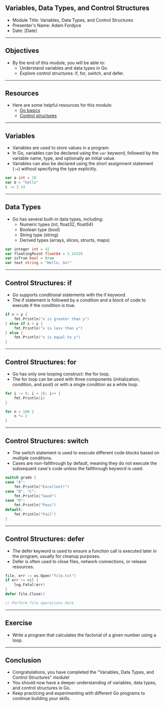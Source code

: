 ## Variables, Data Types, and Control Structures

- Module Title: Variables, Data Types, and Control Structures
- Presenter's Name: Adam Fordyce
- Date: [Date]

---
## Objectives

- By the end of this module, you will be able to:
  - Understand variables and data types in Go.
  - Explore control structures: if, for, switch, and defer.

---
## Resources

- Here are some helpful resources for this module:
  - [Go basics](https://gobyexample.com/variables)
  - [Control structures](https://gobyexample.com/for)

---
## Variables

- Variables are used to store values in a program.
- In Go, variables can be declared using the `var` keyword, followed by the variable name, type, and optionally an initial value.
- Variables can also be declared using the short assignment statement (`:=`) without specifying the type explicitly.

```go
var a int = 10
var b = "hello"
c := 3.14
```

---
## Data Types
 
- Go has several built-in data types, including:
  - Numeric types (int, float32, float64)
  - Boolean type (bool)
  - String type (string)
  - Derived types (arrays, slices, structs, maps)

```go
var integer int = 42
var floatingPoint float64 = 3.14159
var isTrue bool = true
var text string = "Hello, Go!"
```

---
## Control Structures: if
- Go supports conditional statements with the if keyword.
- The if statement is followed by a condition and a block of code to execute if the condition is true.

```go
if x > y {
    fmt.Println("x is greater than y")
} else if x < y {
    fmt.Println("x is less than y")
} else {
    fmt.Println("x is equal to y")
}
```

---
## Control Structures: for

- Go has only one looping construct: the for loop.
- The for loop can be used with three components (initialization, condition, and post) or with a single condition as a while loop.

```go
for i := 0; i < 10; i++ {
    fmt.Println(i)
}

for n < 100 {
    n *= 2
}
```

---
## Control Structures: switch

- The switch statement is used to execute different code blocks based on multiple conditions.
- Cases are non-fallthrough by default, meaning they do not execute the subsequent case's code unless the fallthrough keyword is used.

```go
switch grade {
case "A":
    fmt.Println("Excellent!")
case "B", "C":
    fmt.Println("Good")
case "D":
    fmt.Println("Pass")
default:
    fmt.Println("Fail")
}
```

---
## Control Structures: defer

- The defer keyword is used to ensure a function call is executed later in the program, usually for cleanup purposes.
- Defer is often used to close files, network connections, or release resources.

```go
file, err := os.Open("file.txt")
if err != nil {
    log.Fatal(err)
}
defer file.Close()

// Perform file operations here
```


---
## Exercise

- Write a program that calculates the factorial of a given number using a loop.

---
## Conclusion

- Congratulations, you have completed the "Variables, Data Types, and Control Structures" module!
- You should now have a deeper understanding of variables, data types, and control structures in Go.
- Keep practicing and experimenting with different Go programs to continue building your skills.

